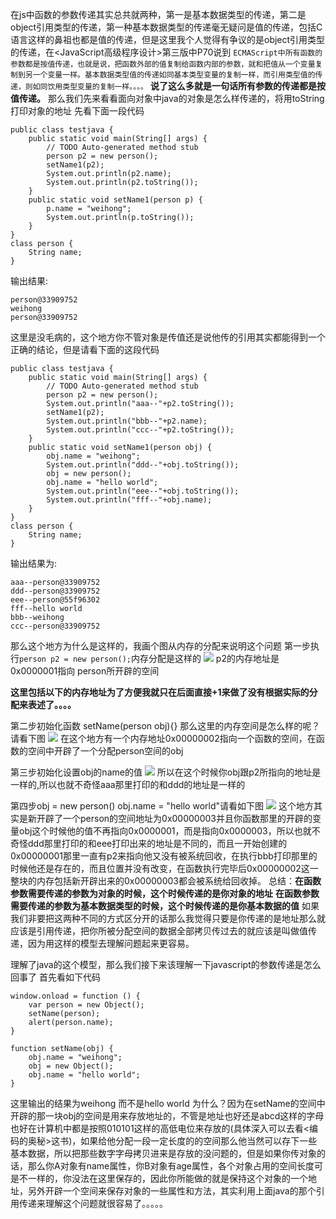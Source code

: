 在js中函数的参数传递其实总共就两种，第一是基本数据类型的传递，第二是object引用类型的传递，第一种基本数据类型的传递毫无疑问是值的传递，包括C语言这样的鼻祖也都是值的传递，但是这里我个人觉得有争议的是object引用类型的传递，在<JavaScript高级程序设计>第三版中P70说到
`ECMAScript中所有函数的参数都是按值传递，也就是说，把函数外部的值复制给函数内部的参数，就和把值从一个变量复制到另一个变量一样。基本数据类型值的传递如同基本类型变量的复制一样，而引用类型值的传递，则如同饮用类型变量的复制一样。。。。`
**说了这么多就是一句话所有参数的传递都是按值传递。**
那么我们先来看看面向对象中java的对象是怎么样传递的，将用toString打印对象的地址
先看下面一段代码

```
public class testjava {
	public static void main(String[] args) {
		// TODO Auto-generated method stub
		person p2 = new person();
		setName1(p2);
		System.out.println(p2.name);
		System.out.println(p2.toString());
	}
	public static void setName1(person p) {
		p.name = "weihong";
		System.out.println(p.toString());
	}
}
class person {
	String name;
}
```
输出结果:

```
person@33909752
weihong
person@33909752
```
这里是没毛病的，这个地方你不管对象是传值还是说他传的引用其实都能得到一个正确的结论，但是请看下面的这段代码

```
public class testjava {
	public static void main(String[] args) {
		// TODO Auto-generated method stub
		person p2 = new person();
		System.out.println("aaa--"+p2.toString());
		setName1(p2);
		System.out.println("bbb--"+p2.name);
		System.out.println("ccc--"+p2.toString());
	}
	public static void setName1(person obj) {
		obj.name = "weihong";
		System.out.println("ddd--"+obj.toString());
		obj = new person();
		obj.name = "hello world";
		System.out.println("eee--"+obj.toString());
		System.out.println("fff--"+obj.name);
	}
}
class person {
	String name;
}
```
输出结果为:
```
aaa--person@33909752
ddd--person@33909752
eee--person@55f96302
fff--hello world
bbb--weihong
ccc--person@33909752
```
那么这个地方为什么是这样的，我画个图从内存的分配来说明这个问题
第一步执行`person p2 = new person();`内存分配是这样的
![](https://ws4.sinaimg.cn/large/006tNc79gy1fo1yjoarp7j30r008wwen.jpg)
p2的内存地址是0x0000001指向 person所开辟的空间

**这里包括以下的内存地址为了方便我就只在后面直接+1来做了没有根据实际的分配来表述了。。。。**

第二步初始化函数 setName(person obj){}
那么这里的内存空间是怎么样的呢？请看下图
![](https://ws3.sinaimg.cn/large/006tNc79gy1fo22qz7qx3j30sm0h2mxq.jpg)
在这个地方有一个内存地址0x00000002指向一个函数的空间，在函数的空间中开辟了一个分配person空间的obj

第三步初始化设置obj的name的值
![](https://ws1.sinaimg.cn/large/006tNc79gy1fo230zwlhpj30ro0oamxw.jpg)
所以在这个时候你obj跟p2所指向的地址是一样的,所以也就不奇怪aaa那里打印的和ddd的地址是一样的

第四步obj = new person() obj.name = "hello world"请看如下图
![](https://ws4.sinaimg.cn/large/006tNc79gy1fo23gql9t8j30qu0xajsk.jpg)
这个地方其实是新开辟了一个person的空间地址为0x00000003并且你函数那里的开辟的变量obj这个时候他的值不再指向0x0000001，而是指向0x0000003，所以也就不奇怪ddd那里打印的和eee打印出来的地址是不同的，而且一开始创建的0x00000001那里一直有p2来指向他又没有被系统回收，在执行bbb打印那里的时候他还是存在的，而且位置并没有改变，在函数执行完毕后0x00000002这一整块的内存包括新开辟出来的0x00000003都会被系统给回收掉。
总结：**在函数参数需要传递的参数为对象的时候，这个时候传递的是你对象的地址**
     **在函数参数需要传递的参数为基本数据类型的时候，这个时候传递的是你基本数据的值**
     如果我们非要把这两种不同的方式区分开的话那么我觉得只要是你传递的是地址那么就应该是引用传递，把你所被分配空间的数据全部拷贝传过去的就应该是叫做值传递，因为用这样的模型去理解问题起来更容易。
     
理解了java的这个模型，那么我们接下来该理解一下javascript的参数传递是怎么回事了
首先看如下代码

```
window.onload = function () {
    var person = new Object();
    setName(person);
    alert(person.name);
}

function setName(obj) {
    obj.name = "weihong";
    obj = new Object();
    obj.name = "hello world";
}
```
这里输出的结果为weihong 而不是hello world
为什么？因为在setName的空间中开辟的那一块obj的空间是用来存放地址的，不管是地址也好还是abcd这样的字母也好在计算机中都是按照010101这样的高低电位来存放的(具体深入可以去看<编码的奥秘>这书)，如果给他分配一段一定长度的的空间那么他当然可以存下一些基本数据，所以把那些数字字母拷贝进来是存放的没问题的，但是如果你传对象的话，那么你A对象有name属性，你B对象有age属性，各个对象占用的空间长度可是不一样的，你没法在这里保存的，因此你所能做的就是保持这个对象的一个地址，另外开辟一个空间来保存对象的一些属性和方法，其实利用上面java的那个引用传递来理解这个问题就很容易了。。。。。







